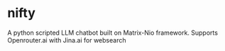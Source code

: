 # nifty
A python scripted LLM chatbot built on Matrix-Nio framework. Supports Openrouter.ai with Jina.ai for websearch

